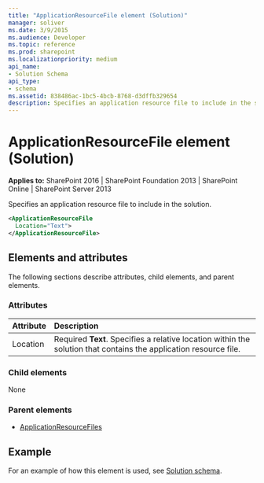 ```yaml
---
title: "ApplicationResourceFile element (Solution)"
manager: soliver
ms.date: 3/9/2015
ms.audience: Developer
ms.topic: reference
ms.prod: sharepoint
ms.localizationpriority: medium
api_name:
- Solution Schema
api_type:
- schema
ms.assetid: 838486ac-1bc5-4bcb-8768-d3dffb329654
description: Specifies an application resource file to include in the solution.
---
```


# ApplicationResourceFile element (Solution)

**Applies to:** SharePoint 2016 | SharePoint Foundation 2013 | SharePoint Online | SharePoint Server 2013
  
Specifies an application resource file to include in the solution.
  
```XML
<ApplicationResourceFile
  Location="Text">
</ApplicationResourceFile>
```

## Elements and attributes

The following sections describe attributes, child elements, and parent elements.

### Attributes

|**Attribute**|**Description**|
|:-----|:-----|
|Location  <br/> |Required **Text**. Specifies a relative location within the solution that contains the application resource file.  <br/> |
   
### Child elements

None
   
### Parent elements

- [ApplicationResourceFiles](applicationresourcefiles-element-solution.md)
   
## Example

For an example of how this element is used, see [Solution schema](solution-schema.md).
  

